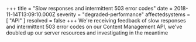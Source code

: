 +++
title = "Slow responses and intermittent 503 error codes"
date = 2018-11-14T13:09:10.000Z
severity = "degraded-performance"
affectedsystems = [
  "API"
]
resolved = false
+++
We're receiving feedback of slow responses and intermittent 503 error codes on our Content Management API, we've doubled up our server resources and investigating in the meantime